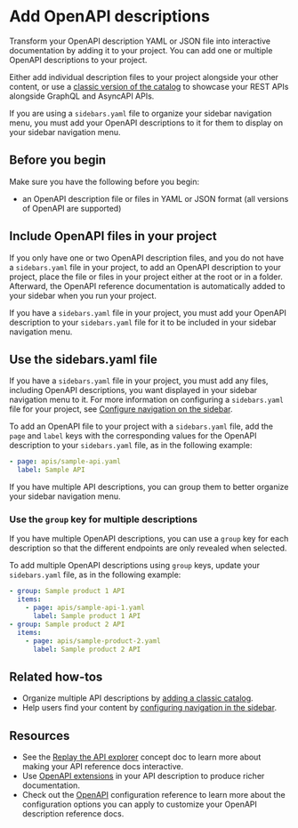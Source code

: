 # Add OpenAPI descriptions

Transform your OpenAPI description YAML or JSON file into interactive documentation by adding it to your project. You can add one or multiple OpenAPI descriptions to your project.

Either add individual description files to your project alongside your other content, or use a [classic version of the catalog](./add-classic-catalog.md) to showcase your REST APIs alongside GraphQL and AsyncAPI APIs.

If you are using a `sidebars.yaml` file to organize your sidebar navigation menu, you must add your OpenAPI descriptions to it for them to display on your sidebar navigation menu.

## Before you begin

Make sure you have the following before you begin:

- an OpenAPI description file or files in YAML or JSON format (all versions of OpenAPI are supported)

## Include OpenAPI files in your project

If you only have one or two OpenAPI description files, and you do not have a `sidebars.yaml` file in your project, to add an OpenAPI description to your project, place the file or files in your project either at the root or in a folder.
Afterward, the OpenAPI reference documentation is automatically added to your sidebar when you run your project.

If you have a `sidebars.yaml` file in your project, you must add your OpenAPI description to your `sidebars.yaml` file for it to be included in your sidebar navigation menu.

## Use the sidebars.yaml file

If you have a `sidebars.yaml` file in your project, you must add any files, including OpenAPI descriptions, you want displayed in your sidebar navigation menu to it.
For more information on configuring a `sidebars.yaml` file for your project, see [Configure navigation on the sidebar](./configure-nav/sidebar.md).

To add an OpenAPI file to your project with a `sidebars.yaml` file, add the `page` and `label` keys with the corresponding values for the OpenAPI description to your `sidebars.yaml` file, as in the following example:

```yaml {% title="sidebars.yaml" %}
- page: apis/sample-api.yaml
  label: Sample API
```

If you have multiple API descriptions, you can group them to better organize your sidebar navigation menu.

### Use the `group` key for multiple descriptions

If you have multiple OpenAPI descriptions, you can use a `group` key for each description so that the different endpoints are only revealed when selected.

To add multiple OpenAPI descriptions using `group` keys, update your `sidebars.yaml` file, as in the following example:

```yaml {% title="sidebars.yaml" %}
- group: Sample product 1 API
  items:
    - page: apis/sample-api-1.yaml
      label: Sample product 1 API
- group: Sample product 2 API
  items:
    - page: apis/sample-product-2.yaml
      label: Sample product 2 API
```

## Related how-tos

- Organize multiple API descriptions by [adding a classic catalog](./add-classic-catalog.md).
- Help users find your content by [configuring navigation in the sidebar](./configure-nav/sidebar.md).

## Resources

- See the [Replay the API explorer](../../setup/concepts/replay.md) concept doc to learn more about making your API reference docs interactive.
- Use [OpenAPI extensions](../reference/openapi-extensions/index.md) in your API description to produce richer documentation.
- Check out the [OpenAPI](../../config/openapi/index.md) configuration reference to learn more about the configuration options you can apply to customize your OpenAPI description reference docs.

